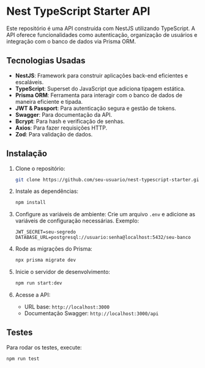 # Nest TypeScript Starter API

Este repositório é uma API construída com NestJS utilizando TypeScript. A API oferece funcionalidades como autenticação, organização de usuários e integração com o banco de dados via Prisma ORM. 

## Tecnologias Usadas

- **NestJS**: Framework para construir aplicações back-end eficientes e escaláveis.
- **TypeScript**: Superset do JavaScript que adiciona tipagem estática.
- **Prisma ORM**: Ferramenta para interagir com o banco de dados de maneira eficiente e tipada.
- **JWT & Passport**: Para autenticação segura e gestão de tokens.
- **Swagger**: Para documentação da API.
- **Bcrypt**: Para hash e verificação de senhas.
- **Axios**: Para fazer requisições HTTP.
- **Zod**: Para validação de dados.

## Instalação

1. Clone o repositório:
    ```bash
    git clone https://github.com/seu-usuario/nest-typescript-starter.git
    ```

2. Instale as dependências:
    ```bash
    npm install
    ```

3. Configure as variáveis de ambiente:
    Crie um arquivo `.env` e adicione as variáveis de configuração necessárias. Exemplo:
    ```env
    JWT_SECRET=seu-segredo
    DATABASE_URL=postgresql://usuario:senha@localhost:5432/seu-banco
    ```

4. Rode as migrações do Prisma:
    ```bash
    npx prisma migrate dev
    ```

5. Inicie o servidor de desenvolvimento:
    ```bash
    npm run start:dev
    ```

6. Acesse a API:
    - URL base: `http://localhost:3000`
    - Documentação Swagger: `http://localhost:3000/api`

## Testes

Para rodar os testes, execute:

```bash
npm run test
